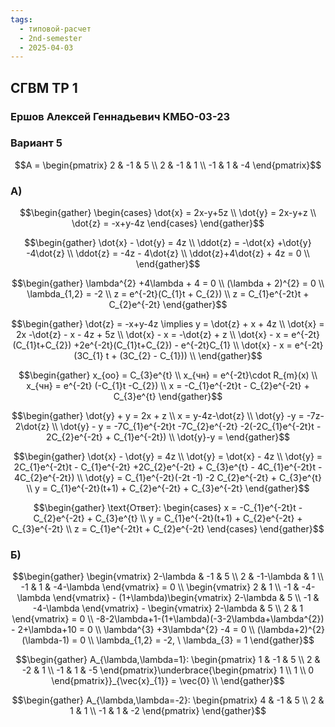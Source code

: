 ```yaml
---
tags:
  - типовой-расчет
  - 2nd-semester
  - 2025-04-03
---
```


## СГВМ ТР 1

### Ершов Алексей Геннадьевич КМБО-03-23

### Вариант 5

$$A = \begin{pmatrix}
2 & -1 & 5 \\
2 & -1 & 1 \\
-1 & 1 & -4
\end{pmatrix}$$

### A)

$$\begin{gather}
\begin{cases}
\dot{x} = 2x-y+5z \\
\dot{y} = 2x-y+z \\
\dot{z} = -x+y-4z
\end{cases}
\end{gather}$$

$$\begin{gather}
\dot{x} - \dot{y} = 4z \\
\ddot{z} = -\dot{x} +\dot{y} -4\dot{z} \\
\ddot{z} = -4z - 4\dot{z} \\
\ddot{z}+4\dot{z} + 4z = 0 \\
\end{gather}$$

$$\begin{gather}
\lambda^{2} +4\lambda + 4 = 0 \\
(\lambda + 2)^{2} = 0 \\
\lambda_{1,2}  = -2 \\
z = e^{-2t}(C_{1}t + C_{2}) \\
z = C_{1}e^{-2t}t + C_{2}e^{-2t}
\end{gather}$$

$$\begin{gather}
\dot{z} = -x+y-4z \implies y = \dot{z} + x + 4z \\
\dot{x} = 2x -\dot{z} - x - 4z + 5z \\
\dot{x} - x = -\dot{z} + z \\
\dot{x} - x = e^{-2t}(C_{1}t+C_{2}) +2e^{-2t}(C_{1}t+C_{2}) - e^{-2t}C_{1} \\
\dot{x} - x = e^{-2t}(3C_{1} t + (3C_{2} - C_{1}))  \\
\end{gather}$$

$$\begin{gather}
x_{оо} = C_{3}e^{t} \\
x_{чн} = e^{-2t}\cdot R_{m}(x) \\
x_{чн} = e^{-2t} (-C_{1}t -C_{2}) \\
x = -C_{1}e^{-2t}t - C_{2}e^{-2t} + C_{3}e^{t}
\end{gather}$$

$$\begin{gather}
\dot{y} + y = 2x + z \\
x = y-4z-\dot{z} \\
\dot{y} -y = -7z-2\dot{z} \\
\dot{y} - y = -7C_{1}e^{-2t}t -7C_{2}e^{-2t} -2(-2C_{1}e^{-2t}t - 2C_{2}e^{-2t} + C_{1}e^{-2t}) \\
\dot{y}-y = 
\end{gather}$$

$$\begin{gather}
\dot{x} - \dot{y} = 4z \\
\dot{y} = \dot{x} - 4z \\
\dot{y} = 2C_{1}e^{-2t}t - C_{1}e^{-2t} +2C_{2}e^{-2t} + C_{3}e^{t} - 4C_{1}e^{-2t}t - 4C_{2}e^{-2t}) \\
\dot{y} = C_{1}e^{-2t}(-2t -1) -2 C_{2}e^{-2t} + C_{3}e^{t} \\
y = C_{1}e^{-2t}(t+1)  + C_{2}e^{-2t} + C_{3}e^{-2t}
\end{gather}$$

$$\begin{gather}
\text{Ответ}: \begin{cases}
x = -C_{1}e^{-2t}t - C_{2}e^{-2t} + C_{3}e^{t} \\
y = C_{1}e^{-2t}(t+1)  + C_{2}e^{-2t} + C_{3}e^{-2t} \\
z = C_{1}e^{-2t}t + C_{2}e^{-2t}
\end{cases}
\end{gather}$$

### Б)

$$\begin{gather}
\begin{vmatrix}
2-\lambda & -1 & 5 \\
2 & -1-\lambda & 1 \\
-1 & 1 & -4-\lambda
\end{vmatrix} = 0 \\
\begin{vmatrix}
2 & 1 \\
-1 & -4-\lambda
\end{vmatrix} - (1+\lambda)\begin{vmatrix}
2-\lambda & 5 \\
-1 & -4-\lambda
\end{vmatrix} - \begin{vmatrix}
2-\lambda & 5 \\
2 & 1
\end{vmatrix} = 0 \\
-8-2\lambda+1-(1+\lambda)(-3-2\lambda+\lambda^{2}) - 2+\lambda+10 = 0 \\
\lambda^{3} +3\lambda^{2} -4 = 0 \\
(\lambda+2)^{2}(\lambda-1) = 0 \\
\lambda_{1,2} = -2, \    \lambda_{3} = 1
\end{gather}$$

$$\begin{gather}
A_{\lambda,\lambda=1}: \begin{pmatrix}
1 & -1 & 5 \\
2 & -2 & 1 \\
-1 & 1 & -5
\end{pmatrix}\underbrace{\begin{pmatrix}
1 \\
1 \\
0
\end{pmatrix}}_{\vec{x}_{1}} = \vec{0} \\
\end{gather}$$

$$\begin{gather}
A_{\lambda,\lambda=-2}: \begin{pmatrix}
4 & -1 & 5 \\
2 & 1 & 1 \\
-1 & 1 & -2
\end{pmatrix}
\end{gather}$$